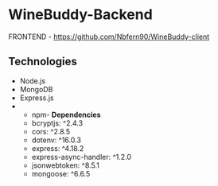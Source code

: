 # WineBuddy-Backend

FRONTEND - https://github.com/Nbfern90/WineBuddy-client

## Technologies

- Node.js
- MongoDB
- Express.js
- - npm-
    **Dependencies**
  - bcryptjs: ^2.4.3
  - cors: ^2.8.5
  - dotenv: ^16.0.3
  - express: ^4.18.2
  - express-async-handler: ^1.2.0
  - jsonwebtoken: ^8.5.1
  - mongoose: ^6.6.5
